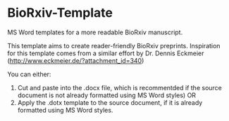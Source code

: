 # BioRxiv-Template
MS Word templates for a more readable BioRxiv manuscript.

This template aims to create reader-friendly BioRxiv preprints.
Inspiration for this template comes from a similar effort by Dr. Dennis Eckmeier (http://www.eckmeier.de/?attachment_id=340)

You can either:
1. Cut and paste into the .docx file, which is recommentded if the source document is not already formatted using MS Word styles)
OR
2. Apply the .dotx template to the source document, if it is already formatted using MS Word styles.
